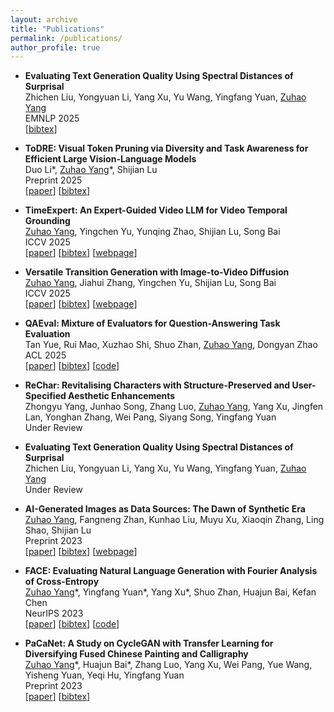 ```yaml
---
layout: archive
title: "Publications"
permalink: /publications/
author_profile: true
---
```


- **Evaluating Text Generation Quality Using Spectral Distances of Surprisal**  
Zhichen Liu, Yongyuan Li, Yang Xu, Yu Wang, Yingfang Yuan, <u>Zuhao Yang</u>  
EMNLP 2025  
[[bibtex](https://mwxely.github.io/bibtex/liu2025evaluating.html)]  

- **ToDRE: Visual Token Pruning via Diversity and Task Awareness for Efficient Large Vision-Language Models**  
Duo Li*, <u>Zuhao Yang</u>\*, Shijian Lu  
Preprint 2025  
[[paper](https://arxiv.org/abs/2505.18757)] [[bibtex](https://mwxely.github.io/bibtex/li2025todre)]

- **TimeExpert: An Expert-Guided Video LLM for Video Temporal Grounding**  
<u>Zuhao Yang</u>, Yingchen Yu, Yunqing Zhao, Shijian Lu, Song Bai  
ICCV 2025  
[[paper](https://arxiv.org/abs/2508.01699)] [[bibtex](https://mwxely.github.io/bibtex/yang2025timeexpert.html)] [[webpage](https://mwxely.github.io/projects/yang2025time/index)]

- **Versatile Transition Generation with Image-to-Video Diffusion**  
<u>Zuhao Yang</u>, Jiahui Zhang, Yingchen Yu, Shijian Lu, Song Bai  
ICCV 2025  
[[paper](https://arxiv.org/abs/2508.01698)] [[bibtex](https://mwxely.github.io/bibtex/yang2025versatile.html)] [[webpage](https://mwxely.github.io/projects/yang2025vtg/index)]

- **QAEval: Mixture of Evaluators for Question-Answering Task Evaluation**  
Tan Yue, Rui Mao, Xuzhao Shi, Shuo Zhan, <u>Zuhao Yang</u>, Dongyan Zhao  
ACL 2025    
[[paper](https://aclanthology.org/2025.acl-long.716/)] [[bibtex](https://mwxely.github.io/bibtex/yue2025qaeval)] [[code](https://github.com/yuetanbupt/QAEval)]

- **ReChar: Revitalising Characters with Structure-Preserved and User-Specified Aesthetic Enhancements**  
Zhongyu Yang, Junhao Song, Zhang Luo, <u>Zuhao Yang</u>, Yang Xu, Jingfen Lan, Yonghan Zhang, Wei Pang, Siyang Song, Yingfang Yuan  
Under Review  

- **Evaluating Text Generation Quality Using Spectral Distances of Surprisal**  
Zhichen Liu, Yongyuan Li, Yang Xu, Yu Wang, Yingfang Yuan, <u>Zuhao Yang</u>  
Under Review  

- **AI-Generated Images as Data Sources: The Dawn of Synthetic Era**  
<u>Zuhao Yang</u>, Fangneng Zhan, Kunhao Liu, Muyu Xu, Xiaoqin Zhang, Ling Shao, Shijian Lu  
Preprint 2023  
[[paper](https://arxiv.org/abs/2310.01830)] [[bibtex](https://mwxely.github.io/bibtex/yang2023ai.html)] [[webpage](https://github.com/mwxely/AIGS)]  

- **FACE: Evaluating Natural Language Generation with Fourier Analysis of Cross-Entropy**  
<u>Zuhao Yang</u>\*, Yingfang Yuan\*, Yang Xu\*, Shuo Zhan, Huajun Bai, Kefan Chen  
NeurIPS 2023  
[[paper](https://arxiv.org/abs/2305.10307)] [[bibtex](https://mwxely.github.io/bibtex/yang2023face.html)] [[code](https://github.com/CLCS-SUSTech/FACE)]  

- **PaCaNet: A Study on CycleGAN with Transfer Learning for Diversifying Fused Chinese Painting and Calligraphy**  
<u>Zuhao Yang</u>\*, Huajun Bai\*, Zhang Luo, Yang Xu, Wei Pang, Yue Wang, Yisheng Yuan, Yeqi Hu, Yingfang Yuan  
Preprint 2023  
[[paper](https://arxiv.org/abs/2301.13082)] [[bibtex](https://mwxely.github.io/bibtex/yang2023pacanet.html)]
